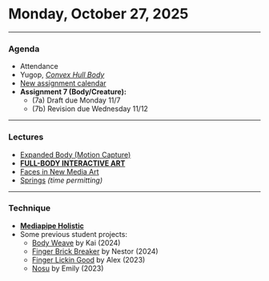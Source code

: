 # Monday, October 27, 2025

---

### Agenda 

* Attendance
* Yugop, [*Convex Hull Body*](https://x.com/yugop/status/1842149619167531174)
* [New assignment calendar](https://raw.githubusercontent.com/golanlevin/60-212/main/2025/syllabus/60-212_2025_schedule.png)
* **Assignment 7 (Body/Creature):**
	* (7a) Draft due Monday 11/7
	* (7b) Revision due Wednesday 11/12

---

### Lectures

* [Expanded Body (Motion Capture)](https://github.com/golanlevin/lectures/tree/master/lecture_expanded_body)
* [**FULL-BODY INTERACTIVE ART**](https://golancourses.net/fall23/daily-notes/october/10-23/full-body-interactive-art/)
* [Faces in New Media Art](https://golancourses.net/fall23/daily-notes/october/10-25/faces-in-new-media-art/)
* [Springs](https://courses.ideate.cmu.edu/60-212/f2020/daily-notes/september/09-14-movement/springs/) *(time permitting)* 

---

### Technique

* [**Mediapipe Holistic**](https://openprocessing.org/sketch/2760298)
* Some previous student projects:
	* [Body Weave](https://www.youtube.com/watch?v=LN5vuD0LR7A) by Kai (2024)
	* [Finger Brick Breaker](https://www.youtube.com/watch?v=OSNwaXoMWg0) by Nestor (2024)
	* [Finger Lickin Good](https://www.youtube.com/watch?v=ZZ-MfS9EKx8) by Alex (2023)
	* [Nosu](https://www.youtube.com/watch?v=HRAdkqcAK3E) by Emily (2023)





